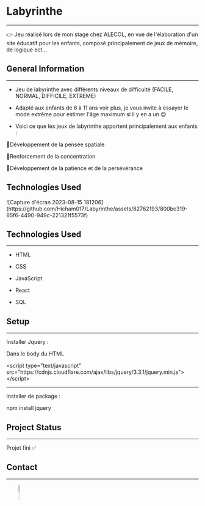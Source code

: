 
 


<h1>Labyrinthe</h1>
<hr><p>👉 Jeu réalisé lors de mon stage chez ALECOL, en  vue de l'élaboration d'un site éducatif pour les enfants, composé principalement de jeux de mémoire, de logique ect...</p><h2>General Information</h2>
<hr><ul>
<li>Jeu de labyrinthe avec différents niveaux de difficulté (FACILE, NORMAL, DIFFICILE, EXTREME)</li>
</ul><ul>
<li>Adapté aux enfants de 6 à 11 ans voir plus, je vous invite à essayer le mode extrême pour estimer l'âge maximum si il y en a un 😉</li>
</ul><ul>
<li>Voici ce que les jeux de labyrinthe apportent principalement aux enfants :</li>
</ul>
<p>🔹Développement de la pensée spatiale</p>
<p>🔹Renforcement de la concentration</p>
<p>🔹Développement de la patience et de la persévérance</p><h2>Technologies Used
</h2>
![Capture d'écran 2023-08-15 181206](https://github.com/Hicham017/Labyrinthe/assets/82762193/800bc319-65f6-4490-949c-221321f5573f)<h2>Technologies Used</h2>
<hr><ul>
<li>HTML</li>
</ul><ul>
<li>CSS</li>
</ul><ul>
<li>JavaScript</li>
</ul><ul>
<li>React</li>
</ul><ul>
<li>SQL</li>
</ul><h2>Setup</h2>
<hr><p>Installer Jquery :</p>
<p>Dans le body du HTML</p>
 &lt;script type="text/javascript" src="https://cdnjs.cloudflare.com/ajax/libs/jquery/3.3.1/jquery.min.js"&gt;&lt;/script&gt;
<hr>
<p>Installer de package :</p>
<p>npm install jquery</p><h2>Project Status</h2>
<hr><p>Projet fini ✅</p><h2>Contact</h2>
<hr><p><span style="margin-right: 30px;"></span><a href="https://www.linkedin.com/in/hicham-roldan-152a051b6/"><img target="_blank" src="https://cdn.jsdelivr.net/gh/devicons/devicon/icons/linkedin/linkedin-original.svg" style="width: 10%;"></a></p>


